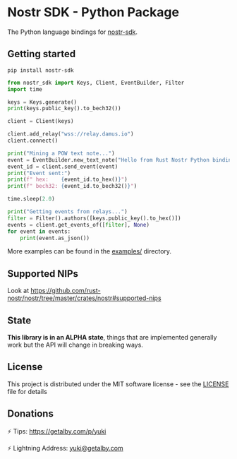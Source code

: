 # Nostr SDK - Python Package

The Python language bindings for [nostr-sdk](https://github.com/rust-nostr/nostr).

## Getting started

```shell
pip install nostr-sdk
```

```python
from nostr_sdk import Keys, Client, EventBuilder, Filter
import time

keys = Keys.generate()
print(keys.public_key().to_bech32())

client = Client(keys)

client.add_relay("wss://relay.damus.io")
client.connect()

print("Mining a POW text note...")
event = EventBuilder.new_text_note("Hello from Rust Nostr Python bindings!", []).to_pow_event(keys, 20)
event_id = client.send_event(event)
print("Event sent:")
print(f" hex:    {event_id.to_hex()}")
print(f" bech32: {event_id.to_bech32()}")

time.sleep(2.0)

print("Getting events from relays...")
filter = Filter().authors([keys.public_key().to_hex()])
events = client.get_events_of([filter], None)
for event in events:
    print(event.as_json())
```

More examples can be found in the [examples/](https://github.com/rust-nostr/nostr/tree/master/bindings/nostr-sdk-ffi/bindings-python/examples) directory.

## Supported NIPs

Look at <https://github.com/rust-nostr/nostr/tree/master/crates/nostr#supported-nips>

## State

**This library is in an ALPHA state**, things that are implemented generally work but the API will change in breaking ways.

## License

This project is distributed under the MIT software license - see the [LICENSE](https://github.com/rust-nostr/nostr/tree/master/LICENSE) file for details

## Donations

⚡ Tips: <https://getalby.com/p/yuki>

⚡ Lightning Address: yuki@getalby.com